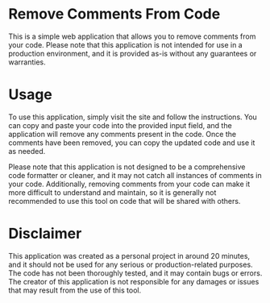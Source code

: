 # Remove Comments From Code

This is a simple web application that allows you to remove comments from your code. Please note that this application is not intended for use in a production environment, and it is provided as-is without any guarantees or warranties.

# Usage

To use this application, simply visit the site and follow the instructions. You can copy and paste your code into the provided input field, and the application will remove any comments present in the code. Once the comments have been removed, you can copy the updated code and use it as needed.

Please note that this application is not designed to be a comprehensive code formatter or cleaner, and it may not catch all instances of comments in your code. Additionally, removing comments from your code can make it more difficult to understand and maintain, so it is generally not recommended to use this tool on code that will be shared with others.

# Disclaimer

This application was created as a personal project in around 20 minutes, and it should not be used for any serious or production-related purposes. The code has not been thoroughly tested, and it may contain bugs or errors. The creator of this application is not responsible for any damages or issues that may result from the use of this tool.
